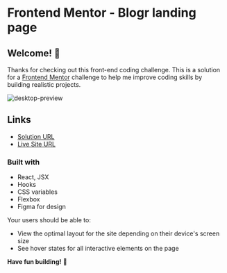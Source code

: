 # Frontend Mentor - Blogr landing page

## Welcome! 👋

Thanks for checking out this front-end coding challenge. 
This is a solution for a [Frontend Mentor](https://www.frontendmentor.io) 
challenge to help me improve coding skills by building realistic projects.

![desktop-preview](https://user-images.githubusercontent.com/82803009/165841764-57702e52-9c96-4904-8260-0595f7a4b0f6.jpg)

## Links

- [Solution URL]()
- [Live Site URL](https://filipkoniuszewski.github.io/blogr-landing-page/) 

### Built with

- React, JSX
- Hooks
- CSS variables
- Flexbox
- Figma for design

Your users should be able to:

- View the optimal layout for the site depending on their device's screen size
- See hover states for all interactive elements on the page

**Have fun building!** 🚀
